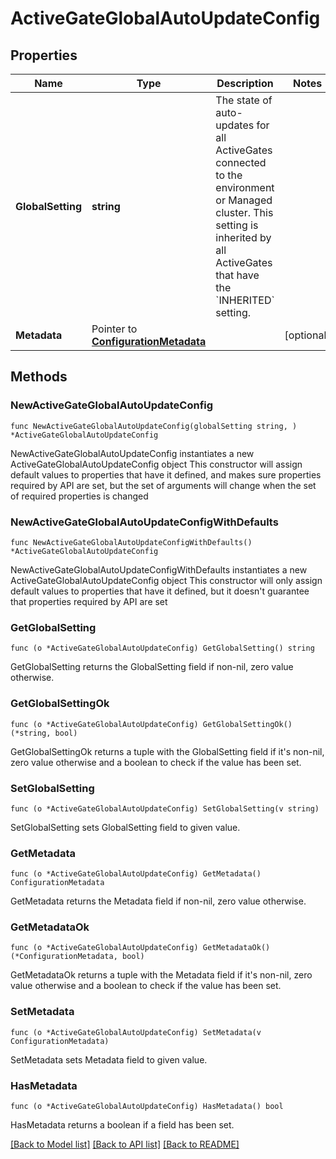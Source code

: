 # ActiveGateGlobalAutoUpdateConfig

## Properties

Name | Type | Description | Notes
------------ | ------------- | ------------- | -------------
**GlobalSetting** | **string** | The state of auto-updates for all ActiveGates connected to the environment or Managed cluster.   This setting is inherited by all ActiveGates that have the &#x60;INHERITED&#x60; setting. | 
**Metadata** | Pointer to [**ConfigurationMetadata**](ConfigurationMetadata.md) |  | [optional] 

## Methods

### NewActiveGateGlobalAutoUpdateConfig

`func NewActiveGateGlobalAutoUpdateConfig(globalSetting string, ) *ActiveGateGlobalAutoUpdateConfig`

NewActiveGateGlobalAutoUpdateConfig instantiates a new ActiveGateGlobalAutoUpdateConfig object
This constructor will assign default values to properties that have it defined,
and makes sure properties required by API are set, but the set of arguments
will change when the set of required properties is changed

### NewActiveGateGlobalAutoUpdateConfigWithDefaults

`func NewActiveGateGlobalAutoUpdateConfigWithDefaults() *ActiveGateGlobalAutoUpdateConfig`

NewActiveGateGlobalAutoUpdateConfigWithDefaults instantiates a new ActiveGateGlobalAutoUpdateConfig object
This constructor will only assign default values to properties that have it defined,
but it doesn't guarantee that properties required by API are set

### GetGlobalSetting

`func (o *ActiveGateGlobalAutoUpdateConfig) GetGlobalSetting() string`

GetGlobalSetting returns the GlobalSetting field if non-nil, zero value otherwise.

### GetGlobalSettingOk

`func (o *ActiveGateGlobalAutoUpdateConfig) GetGlobalSettingOk() (*string, bool)`

GetGlobalSettingOk returns a tuple with the GlobalSetting field if it's non-nil, zero value otherwise
and a boolean to check if the value has been set.

### SetGlobalSetting

`func (o *ActiveGateGlobalAutoUpdateConfig) SetGlobalSetting(v string)`

SetGlobalSetting sets GlobalSetting field to given value.


### GetMetadata

`func (o *ActiveGateGlobalAutoUpdateConfig) GetMetadata() ConfigurationMetadata`

GetMetadata returns the Metadata field if non-nil, zero value otherwise.

### GetMetadataOk

`func (o *ActiveGateGlobalAutoUpdateConfig) GetMetadataOk() (*ConfigurationMetadata, bool)`

GetMetadataOk returns a tuple with the Metadata field if it's non-nil, zero value otherwise
and a boolean to check if the value has been set.

### SetMetadata

`func (o *ActiveGateGlobalAutoUpdateConfig) SetMetadata(v ConfigurationMetadata)`

SetMetadata sets Metadata field to given value.

### HasMetadata

`func (o *ActiveGateGlobalAutoUpdateConfig) HasMetadata() bool`

HasMetadata returns a boolean if a field has been set.


[[Back to Model list]](../README.md#documentation-for-models) [[Back to API list]](../README.md#documentation-for-api-endpoints) [[Back to README]](../README.md)


